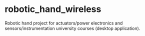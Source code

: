 # robotic_hand_wireless
Robotic hand project for actuators/power electronics and sensors/instrumentation university courses (desktop application).
